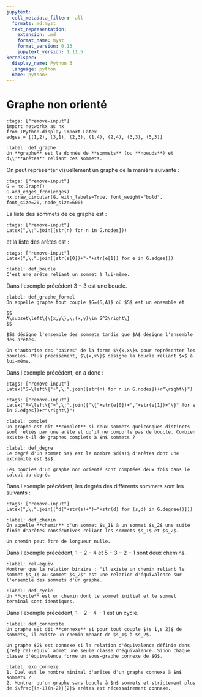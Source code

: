 ```yaml
---
jupytext:
  cell_metadata_filter: -all
  formats: md:myst
  text_representation:
    extension: .md
    format_name: myst
    format_version: 0.13
    jupytext_version: 1.11.5
kernelspec:
  display_name: Python 3
  language: python
  name: python3
---
```


# Graphe non orienté

```{code-cell}
:tags: ["remove-input"]
import networkx as nx
from IPython.display import Latex
edges = [(1,2), (3,1), (2,3), (1,4), (2,4), (3,3), (5,3)]
```

```{prf:definition} Graphe
:label: def_graphe
Un **graphe** est la donnée de **sommets** (ou **noeuds**) et d\\'**arêtes** reliant ces sommets.
```

On peut représenter visuellement un graphe de la manière suivante :

```{code-cell}
:tags: ["remove-input"]
G = nx.Graph()
G.add_edges_from(edges)
nx.draw_circular(G, with_labels=True, font_weight="bold", font_size=20, node_size=600)
```

La liste des sommets de ce graphe est :

```{code-cell}
:tags: ["remove-input"]
Latex(",\;".join([str(n) for n in G.nodes]))
```

et la liste des arêtes est :

```{code-cell}
:tags: ["remove-input"]
Latex(",\;".join([str(e[0])+"-"+str(e[1]) for e in G.edges]))
```

```{prf:definition} Boucle
:label: def_boucle
C'est une arête reliant un sommet à lui-même.
```

Dans l'exemple précédent $3-3$ est une boucle.

```{prf:definition} Définition formelle d'un graphe non orienté
:label: def_graphe_formel
On appelle graphe tout couple $G=(S,A)$ où $S$ est un ensemble et

$$
A\subset\left\{\{x,y\},\;(x,y)\in S^2\right\}
$$

$S$ désigne l'ensemble des sommets tandis que $A$ désigne l'ensemble des arêtes.
```

```{note}
On s'autorise des "paires" de la forme $\{x,x\}$ pour représenter les boucles. Plus précisément, $\{x,x\}$ désigne la boucle reliant $x$ à lui-même.
```

Dans l'exemple précédent, on a donc :

```{code-cell}
:tags: ["remove-input"]
Latex("S=\left\{"+",\;".join([str(n) for n in G.nodes])+r"\right\}")
```

```{code-cell}
:tags: ["remove-input"]
Latex("A=\left\{"+",\;".join(["\{"+str(e[0])+","+str(e[1])+"\}" for e in G.edges])+r"\right\}")
```

```{exercise}
:label: complet
Un graphe est dit **complet** si deux sommets quelconques distincts sont reliés par une arête et qu'il ne comporte pas de boucle. Combien existe-t-il de graphes complets à $n$ sommets ?
```

```{prf:definition} Degré d'un sommet
:label: def_degre
Le degré d'un sommet $s$ est le nombre $d(s)$ d'arêtes dont une extrémité est $s$.
```

```{note}
Les boucles d'un graphe non orienté sont comptées deux fois dans le calcul du degré.
```

Dans l'exemple précédent, les degrés des différents sommets sont les suivants :

```{code-cell}
:tags: ["remove-input"]
Latex(",\;".join(["d("+str(s)+")="+str(d) for (s,d) in G.degree()]))
```

```{prf:definition} Chemin
:label: def_chemin
On appelle **chemin** d'un sommet $s_1$ à un sommet $s_2$ une suite finie d'arêtes consécutives reliant les sommets $s_1$ et $s_2$.
```

```{note}
Un chemin peut être de longueur nulle.
```

Dans l'exemple précédent, $1-2-4$ et $5-3-2-1$ sont deux chemins.

```{exercise}
:label: rel-equiv
Montrer que la relation binaire : "il existe un chemin reliant le sommet $s_1$ au sommet $s_2$" est une relation d'équivalence sur l'ensemble des sommets d'un graphe.
```

```{prf:definition} Cycle
:label: def_cycle
Un **cycle** est un chemin dont le sommet initial et le sommet terminal sont identiques.
```

Dans l'exemple précédent, $1-2-4-1$ est un cycle.

```{prf:definition} Connexité
:label: def_connexite
Un graphe est dit **connexe** si pour tout couple $(s_1,s_2)$ de sommets, il existe un chemin menant de $s_1$ à $s_2$.
```

```{note}
Un graphe $G$ est connexe si la relation d'équivalence définie dans {ref}`rel-equiv` admet une seule classe d'équivalence. Sinon chaque classe d'équivalence forme un sous-graphe connexe de $G$.
```

```{exercise}
:label: exo_connexe
1. Quel est le nombre minimal d'arêtes d'un graphe connexe à $n$ sommets ?
2. Montrer qu'un graphe sans boucle à $n$ sommets et strictement plus de $\frac{(n-1)(n-2)}{2}$ arêtes est nécessairement connexe.
```
